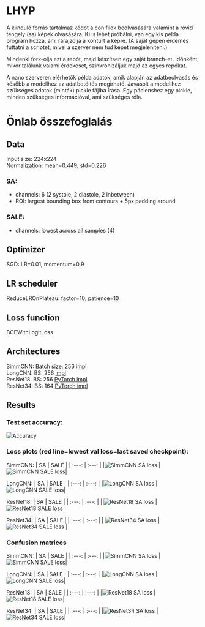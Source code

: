 # LHYP

A kiinduló forrás tartalmaz kódot a con filok beolvasására valamint a rövid tengely (sa) képek olvasására. Ki is lehet próbálni, van egy kis példa program hozzá, ami rárajzolja a kontúrt a képre. (A saját gépen érdemes futtatni a scriptet, mivel a szerver nem tud képet megjeleníteni.)

Mindenki fork-olja ezt a repót, majd készítsen egy saját branch-et. Időnként, mikor találunk valami érdekeset, szinkronizáljuk majd az egyes repókat.

A nano szerveren elérhetők példa adatok, amik alapján az adatbeolvasás és később a modellhez az adatbetöltés megírható. Javasolt a modellhez szükséges adatok (minták) pickle fájlba írása. Egy pácienshez egy pickle, minden szükséges információval, ami szükséges róla.

# Önlab összefoglalás

## Data

Input size: 224x224<br>
Normalization: mean=0.449, std=0.226

### SA:

- channels: 6 (2 systole, 2 diastole, 2 inbetween)
- ROI: largest bounding box from contours + 5px padding around

### SALE:

- channels: lowest across all samples (4)

## Optimizer

SGD: LR=0.01, momentum=0.9

## LR scheduler

ReduceLROnPlateau: factor=10, patience=10

## Loss function

BCEWithLogitLoss

## Architectures

SimmCNN: Batch size: 256 [impl]()<br>
LongCNN: BS: 256 [impl]()<br>
ResNet18: BS: 256 [PyTorch impl](https://github.com/pytorch/vision/blob/master/torchvision/models/resnet.py)<br>
ResNet34: BS: 164 [PyTorch impl](https://github.com/pytorch/vision/blob/master/torchvision/models/resnet.py)

## Results

### Test set accuracy:

![Accuracy](ml/statistics/test_results.png)

### Loss plots (red line=lowest val loss=last saved checkpoint):

SimmCNN:
| SA | SALE |
| :---: | :---: |
|![SimmCNN SA loss](ml/statistics/loss/SimmCNN_bs256_lr0.01_sa_loss.png) | ![SimmCNN SALE loss](ml/statistics/loss/SimmCNN_bs256_lr0.01_sale_loss.png)|

LongCNN:
| SA | SALE |
| :---: | :---: |
|![LongCNN SA loss](ml/statistics/loss/LongCNN_bs256_lr0.01_sa_loss.png) | ![LongCNN SALE loss](ml/statistics/loss/LongCNN_bs256_lr0.01_sale_loss.png)|

ResNet18:
| SA | SALE |
| :---: | :---: |
| ![ResNet18 SA loss](ml/statistics/loss/ResNet18_bs256_lr0.01_sa_loss.png) | ![ResNet18 SALE loss](ml/statistics/loss/ResNet18_bs256_lr0.01_sale_loss.png) |

ResNet34:
| SA | SALE |
| :---: | :---: |
| ![ResNet34 SA loss](ml/statistics/loss/ResNet34_bs164_lr0.01_sa_loss.png) | ![ResNet34 SALE loss](ml/statistics/loss/ResNet34_bs164_lr0.01_sale_loss.png) |

### Confusion matrices

SimmCNN:
| SA | SALE |
| :---: | :---: |
|![SimmCNN SA loss](ml\statistics\conf_matrices\SimmCNN_SA_conf_matrix.jpg) | ![SimmCNN SALE loss](ml\statistics\conf_matrices\SimmCNN_SALE_conf_matrix.jpg)|

LongCNN:
| SA | SALE |
| :---: | :---: |
|![LongCNN SA loss](ml\statistics\conf_matrices\LongCNN_SA_conf_matrix.jpg) | ![LongCNN SALE loss](ml\statistics\conf_matrices\LongCNN_SALE_conf_matrix.jpg)|

ResNet18:
| SA | SALE |
| :---: | :---: |
|![ResNet18 SA loss](ml\statistics\conf_matrices\ResNet18_SA_conf_matrix.jpg) | ![ResNet18 SALE loss](ml\statistics\conf_matrices\ResNet18_SALE_conf_matrix.jpg)|

ResNet34:
| SA | SALE |
| :---: | :---: |
|![ResNet34 SA loss](ml\statistics\conf_matrices\ResNet34_SA_conf_matrix.jpg) | ![ResNet34 SALE loss](ml\statistics\conf_matrices\ResNet34_SALE_conf_matrix.jpg)|
